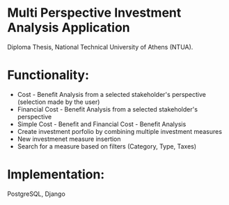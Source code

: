 # Multi Perspective Investment Analysis Application

Diploma Thesis, National Technical University of Athens (NTUA).

# Functionality: 
* Cost - Benefit Analysis from a selected stakeholder's perspective (selection made by the user)
* Financial Cost - Benefit Analysis from a selected stakeholder's perspective
* Simple Cost - Benefit and Financial Cost - Benefit Analysis
* Create investment porfolio by combining multiple investment measures
* New investmenet measure insertion
* Search for a measure based on filters (Category, Type, Taxes)

# Implementation: 
PostgreSQL, Django
